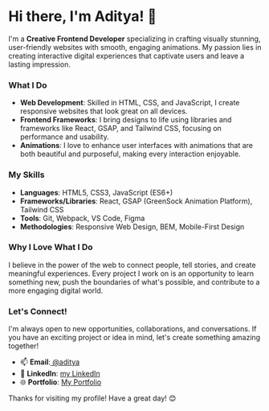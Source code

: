 # Hi there, I'm Aditya! 👋

I'm a **Creative Frontend Developer** specializing in crafting visually stunning, user-friendly websites with smooth, engaging animations. My passion lies in creating interactive digital experiences that captivate users and leave a lasting impression.

### What I Do

- **Web Development**: Skilled in HTML, CSS, and JavaScript, I create responsive websites that look great on all devices.
- **Frontend Frameworks**: I bring designs to life using libraries and frameworks like React, GSAP, and Tailwind CSS, focusing on performance and usability.
- **Animations**: I love to enhance user interfaces with animations that are both beautiful and purposeful, making every interaction enjoyable.

### My Skills

- **Languages**: HTML5, CSS3, JavaScript (ES6+)
- **Frameworks/Libraries**: React, GSAP (GreenSock Animation Platform), Tailwind CSS
- **Tools**: Git, Webpack, VS Code, Figma
- **Methodologies**: Responsive Web Design, BEM, Mobile-First Design

### Why I Love What I Do

I believe in the power of the web to connect people, tell stories, and create meaningful experiences. Every project I work on is an opportunity to learn something new, push the boundaries of what's possible, and contribute to a more engaging digital world.

### Let's Connect!

I'm always open to new opportunities, collaborations, and conversations. If you have an exciting project or idea in mind, let's create something amazing together!

- 📫 **Email**:[ @aditya](adityadeokar@gmail.com)
- 💼 **LinkedIn**: [my LinkedIn](https://www.linkedin.com/in/your-profile/)
- 🌐 **Portfolio**: [My Portfolio](https://aditya-deokar.github.io/Aditya-s-Portfolio/)

Thanks for visiting my profile! Have a great day! 😊


<!---
aditya-deokar/aditya-deokar is a ✨ special ✨ repository because its `README.md` (this file) appears on your GitHub profile.
You can click the Preview link to take a look at your changes.
--->
